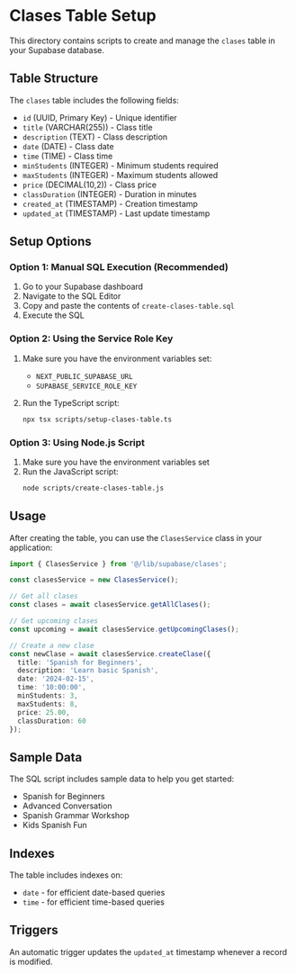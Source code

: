 # Clases Table Setup

This directory contains scripts to create and manage the `clases` table in your Supabase database.

## Table Structure

The `clases` table includes the following fields:

- `id` (UUID, Primary Key) - Unique identifier
- `title` (VARCHAR(255)) - Class title
- `description` (TEXT) - Class description
- `date` (DATE) - Class date
- `time` (TIME) - Class time
- `minStudents` (INTEGER) - Minimum students required
- `maxStudents` (INTEGER) - Maximum students allowed
- `price` (DECIMAL(10,2)) - Class price
- `classDuration` (INTEGER) - Duration in minutes
- `created_at` (TIMESTAMP) - Creation timestamp
- `updated_at` (TIMESTAMP) - Last update timestamp

## Setup Options

### Option 1: Manual SQL Execution (Recommended)

1. Go to your Supabase dashboard
2. Navigate to the SQL Editor
3. Copy and paste the contents of `create-clases-table.sql`
4. Execute the SQL

### Option 2: Using the Service Role Key

1. Make sure you have the environment variables set:
   - `NEXT_PUBLIC_SUPABASE_URL`
   - `SUPABASE_SERVICE_ROLE_KEY`

2. Run the TypeScript script:
   ```bash
   npx tsx scripts/setup-clases-table.ts
   ```

### Option 3: Using Node.js Script

1. Make sure you have the environment variables set
2. Run the JavaScript script:
   ```bash
   node scripts/create-clases-table.js
   ```

## Usage

After creating the table, you can use the `ClasesService` class in your application:

```typescript
import { ClasesService } from '@/lib/supabase/clases';

const clasesService = new ClasesService();

// Get all clases
const clases = await clasesService.getAllClases();

// Get upcoming clases
const upcoming = await clasesService.getUpcomingClases();

// Create a new clase
const newClase = await clasesService.createClase({
  title: 'Spanish for Beginners',
  description: 'Learn basic Spanish',
  date: '2024-02-15',
  time: '10:00:00',
  minStudents: 3,
  maxStudents: 8,
  price: 25.00,
  classDuration: 60
});
```

## Sample Data

The SQL script includes sample data to help you get started:

- Spanish for Beginners
- Advanced Conversation
- Spanish Grammar Workshop
- Kids Spanish Fun

## Indexes

The table includes indexes on:
- `date` - for efficient date-based queries
- `time` - for efficient time-based queries

## Triggers

An automatic trigger updates the `updated_at` timestamp whenever a record is modified.
